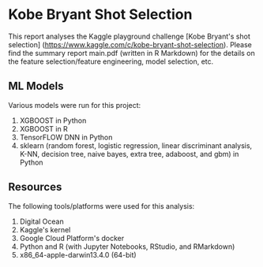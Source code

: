 # Kobe Bryant Shot Selection

This report analyses the Kaggle playground challenge [Kobe Bryant's shot selection] (https://www.kaggle.com/c/kobe-bryant-shot-selection). Please find the summary report main.pdf (written in R Markdown) for the details on the feature selection/feature engineering, model selection, etc.

## ML Models

Various models were run for this project:

1. XGBOOST in Python
2. XGBOOST in R
2. TensorFLOW DNN in Python
3. sklearn (random forest, logistic regression, linear discriminant analysis, K-NN, decision tree, naive bayes, extra tree, adaboost, and gbm) in Python

## Resources

The following tools/platforms were used for this analysis:

1. Digital Ocean
2. Kaggle's kernel
3. Google Cloud Platform's docker
4. Python and R (with Jupyter Notebooks, RStudio, and RMarkdown)
5. x86_64-apple-darwin13.4.0 (64-bit)


